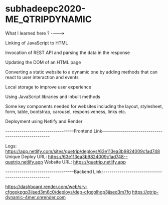 # subhadeepc2020-ME_QTRIPDYNAMIC

What I learned here ? ----> 


Linking of JavaScript to HTML

Invocation of REST API and parsing the data in the response

Updating the DOM of an HTML page

Converting a static website to a dynamic one by adding methods that can react to user interaction and events

Local storage to improve user experience

Using JavaScript libraries and inbuilt methods

Some key components needed for websites including the layout, stylesheet, form, table, bootstrap, carousel, responsiveness, links etc.

Deployment using Netlify and Render


----------------------------------Frontend Link----------------------------------------------------

Logs:              https://app.netlify.com/sites/quetrip/deploys/63e113ea3b9824009c1ad748
Unique Deploy URL: https://63e113ea3b9824009c1ad748--quetrip.netlify.app
Website URL:       https://quetrip.netlify.app


----------------------------------Backend Link----------------------------------------------------

https://dashboard.render.com/web/srv-cfggokpgp3jjsed3m6c0/deploys/dep-cfggolhgp3jjsed3m7fg
https://qtrip-dynamic-4mer.onrender.com
